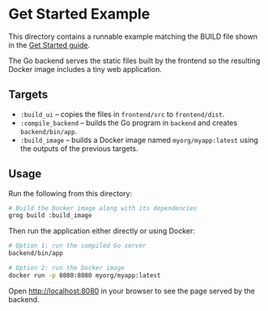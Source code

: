 # Get Started Example

This directory contains a runnable example matching the BUILD file shown in the
[Get Started guide](../../docs/src/content/docs/get-started.mdx).

The Go backend serves the static files built by the frontend so the resulting Docker
image includes a tiny web application.

## Targets

- `:build_ui` – copies the files in `frontend/src` to `frontend/dist`.
- `:compile_backend` – builds the Go program in `backend` and creates `backend/bin/app`.
- `:build_image` – builds a Docker image named `myorg/myapp:latest` using the outputs of the previous targets.

## Usage

Run the following from this directory:

```bash
# Build the Docker image along with its dependencies
grog build :build_image
```

Then run the application either directly or using Docker:

```bash
# Option 1: run the compiled Go server
backend/bin/app

# Option 2: run the Docker image
docker run -p 8080:8080 myorg/myapp:latest
```

Open <http://localhost:8080> in your browser to see the page served by the backend.
